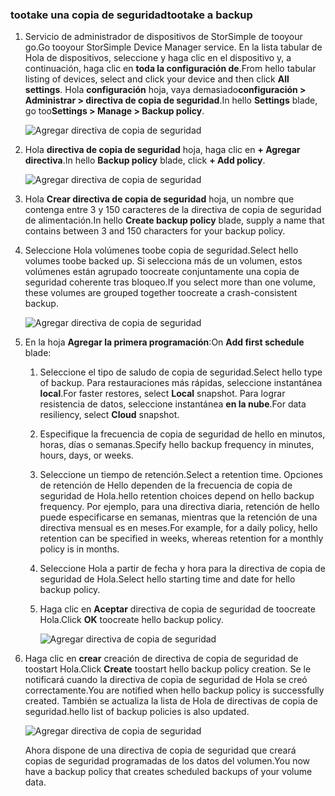 <!--author=alkohli last changed: 01/12/17-->

### <a name="tootake-a-backup"></a><span data-ttu-id="e33a0-101">tootake una copia de seguridad</span><span class="sxs-lookup"><span data-stu-id="e33a0-101">tootake a backup</span></span>

1. <span data-ttu-id="e33a0-102">Servicio de administrador de dispositivos de StorSimple de tooyour go.</span><span class="sxs-lookup"><span data-stu-id="e33a0-102">Go tooyour StorSimple Device Manager service.</span></span> <span data-ttu-id="e33a0-103">En la lista tabular de Hola de dispositivos, seleccione y haga clic en el dispositivo y, a continuación, haga clic en **toda la configuración de**.</span><span class="sxs-lookup"><span data-stu-id="e33a0-103">From hello tabular listing of devices, select and click your device and then click **All settings**.</span></span> <span data-ttu-id="e33a0-104">Hola **configuración** hoja, vaya demasiado**configuración > Administrar > directiva de copia de seguridad**.</span><span class="sxs-lookup"><span data-stu-id="e33a0-104">In hello **Settings** blade, go too**Settings > Manage > Backup policy**.</span></span>

    ![Agregar directiva de copia de seguridad](./media/storsimple-8000-take-backup/step8takebu1.png)

2. <span data-ttu-id="e33a0-106">Hola **directiva de copia de seguridad** hoja, haga clic en **+ Agregar directiva**.</span><span class="sxs-lookup"><span data-stu-id="e33a0-106">In hello **Backup policy** blade, click **+ Add policy**.</span></span>

    ![Agregar directiva de copia de seguridad](./media/storsimple-8000-take-backup/step8takebu2.png)

3. <span data-ttu-id="e33a0-108">Hola **Crear directiva de copia de seguridad** hoja, un nombre que contenga entre 3 y 150 caracteres de la directiva de copia de seguridad de alimentación.</span><span class="sxs-lookup"><span data-stu-id="e33a0-108">In hello **Create backup policy** blade, supply a name that contains between 3 and 150 characters for your backup policy.</span></span>

4. <span data-ttu-id="e33a0-109">Seleccione Hola volúmenes toobe copia de seguridad.</span><span class="sxs-lookup"><span data-stu-id="e33a0-109">Select hello volumes toobe backed up.</span></span> <span data-ttu-id="e33a0-110">Si selecciona más de un volumen, estos volúmenes están agrupado toocreate conjuntamente una copia de seguridad coherente tras bloqueo.</span><span class="sxs-lookup"><span data-stu-id="e33a0-110">If you select more than one volume, these volumes are grouped together toocreate a crash-consistent backup.</span></span>

    ![Agregar directiva de copia de seguridad](./media/storsimple-8000-take-backup/step8takebu4.png)

5. <span data-ttu-id="e33a0-112">En la hoja **Agregar la primera programación**:</span><span class="sxs-lookup"><span data-stu-id="e33a0-112">On **Add first schedule** blade:</span></span>

    1. <span data-ttu-id="e33a0-113">Seleccione el tipo de saludo de copia de seguridad.</span><span class="sxs-lookup"><span data-stu-id="e33a0-113">Select hello type of backup.</span></span> <span data-ttu-id="e33a0-114">Para restauraciones más rápidas, seleccione instantánea **local**.</span><span class="sxs-lookup"><span data-stu-id="e33a0-114">For faster restores, select **Local** snapshot.</span></span> <span data-ttu-id="e33a0-115">Para lograr resistencia de datos, seleccione instantánea **en la nube**.</span><span class="sxs-lookup"><span data-stu-id="e33a0-115">For data resiliency, select **Cloud** snapshot.</span></span>
    2. <span data-ttu-id="e33a0-116">Especifique la frecuencia de copia de seguridad de hello en minutos, horas, días o semanas.</span><span class="sxs-lookup"><span data-stu-id="e33a0-116">Specify hello backup frequency in minutes, hours, days, or weeks.</span></span>
    3. <span data-ttu-id="e33a0-117">Seleccione un tiempo de retención.</span><span class="sxs-lookup"><span data-stu-id="e33a0-117">Select a retention time.</span></span> <span data-ttu-id="e33a0-118">Opciones de retención de Hello dependen de la frecuencia de copia de seguridad de Hola.</span><span class="sxs-lookup"><span data-stu-id="e33a0-118">hello retention choices depend on hello backup frequency.</span></span> <span data-ttu-id="e33a0-119">Por ejemplo, para una directiva diaria, retención de hello puede especificarse en semanas, mientras que la retención de una directiva mensual es en meses.</span><span class="sxs-lookup"><span data-stu-id="e33a0-119">For example, for a daily policy, hello retention can be specified in weeks, whereas retention for a monthly policy is in months.</span></span>
    4. <span data-ttu-id="e33a0-120">Seleccione Hola a partir de fecha y hora para la directiva de copia de seguridad de Hola.</span><span class="sxs-lookup"><span data-stu-id="e33a0-120">Select hello starting time and date for hello backup policy.</span></span>
    5. <span data-ttu-id="e33a0-121">Haga clic en **Aceptar** directiva de copia de seguridad de toocreate Hola.</span><span class="sxs-lookup"><span data-stu-id="e33a0-121">Click **OK** toocreate hello backup policy.</span></span>

        ![Agregar directiva de copia de seguridad](./media/storsimple-8000-take-backup/step8takebu5.png) 

6. <span data-ttu-id="e33a0-123">Haga clic en **crear** creación de directiva de copia de seguridad de toostart Hola.</span><span class="sxs-lookup"><span data-stu-id="e33a0-123">Click **Create** toostart hello backup policy creation.</span></span> <span data-ttu-id="e33a0-124">Se le notificará cuando la directiva de copia de seguridad de Hola se creó correctamente.</span><span class="sxs-lookup"><span data-stu-id="e33a0-124">You are notified when hello backup policy is successfully created.</span></span> <span data-ttu-id="e33a0-125">También se actualiza la lista de Hola de directivas de copia de seguridad.</span><span class="sxs-lookup"><span data-stu-id="e33a0-125">hello list of backup policies is also updated.</span></span>
      
      ![Agregar directiva de copia de seguridad](./media/storsimple-8000-take-backup/step8takebu9.png)
      
      <span data-ttu-id="e33a0-127">Ahora dispone de una directiva de copia de seguridad que creará copias de seguridad programadas de los datos del volumen.</span><span class="sxs-lookup"><span data-stu-id="e33a0-127">You now have a backup policy that creates scheduled backups of your volume data.</span></span>




